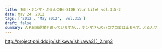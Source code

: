 ```yaml
---
title: 石川・ホンマ・ぶるんのBe-SIDE Your Life! vol.315-2
date: May 24, 2012
tags: ['2012', 'May 2012', 'vol.315']
draft: false
summary: ＡＫＢ総選挙も迫っていますが、、、ホンマさんのハロプロ愛は止まらず。ぶるんサンの「カープ愛」が止まらないと思っていたら、なぜか、カープにからまない神宮のチケットが・・・野球愛ってやつですか。ＮＡＭＡＥ
---
```


http://project-phi.ddo.jp/ishikawa/ishikawa315_2.mp3